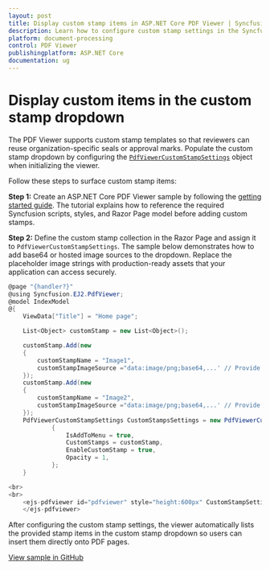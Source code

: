```yaml
---
layout: post
title: Display custom stamp items in ASP.NET Core PDF Viewer | Syncfusion
description: Learn how to configure custom stamp settings in the Syncfusion ASP.NET Core PDF Viewer so users can apply personalized stamps from the custom stamp dropdown.
platform: document-processing
control: PDF Viewer
publishingplatform: ASP.NET Core
documentation: ug
---
```


# Display custom items in the custom stamp dropdown

The PDF Viewer supports custom stamp templates so that reviewers can reuse organization-specific seals or approval marks. Populate the custom stamp dropdown by configuring the [`PdfViewerCustomStampSettings`](https://help.syncfusion.com/cr/aspnetcore-js2/Syncfusion.EJ2.PdfViewer.PdfViewerCustomStampSettings.html) object when initializing the viewer.

Follow these steps to surface custom stamp items:

**Step 1:** Create an ASP.NET Core PDF Viewer sample by following the [getting started guide](https://help.syncfusion.com/document-processing/pdf/pdf-viewer/asp-net-core/getting-started). The tutorial explains how to reference the required Syncfusion scripts, styles, and Razor Page model before adding custom stamps.

**Step 2:** Define the custom stamp collection in the Razor Page and assign it to `PdfViewerCustomStampSettings`. The sample below demonstrates how to add base64 or hosted image sources to the dropdown. Replace the placeholder image strings with production-ready assets that your application can access securely.

```cs
@page "{handler?}"
@using Syncfusion.EJ2.PdfViewer;
@model IndexModel
@{
    ViewData["Title"] = "Home page";

    List<Object> customStamp = new List<Object>();

    customStamp.Add(new
    {
        customStampName = "Image1",
        customStampImageSource ="data:image/png;base64,...' // Provide a valid base64 or URL for the image"
    });
    customStamp.Add(new
    {
        customStampName = "Image2",
        customStampImageSource ="data:image/png;base64,...' // Provide a valid base64 or URL for the image"
    });
    PdfViewerCustomStampSettings CustomStampsSettings = new PdfViewerCustomStampSettings()
            {
                IsAddToMenu = true,
                CustomStamps = customStamp,
                EnableCustomStamp = true,
                Opacity = 1,
            };
    }

<br>
<br>
    <ejs-pdfviewer id="pdfviewer" style="height:600px" CustomStampSettings="@CustomStampsSettings" documentPath="https://cdn.syncfusion.com/content/pdf/pdf-succinctly.pdf">
    </ejs-pdfviewer>
```

After configuring the custom stamp settings, the viewer automatically lists the provided stamp items in the custom stamp dropdown so users can insert them directly onto PDF pages.

[View sample in GitHub](https://github.com/SyncfusionExamples/asp-core-pdf-viewer-examples/tree/master/How%20to)